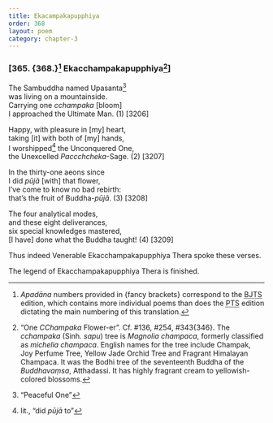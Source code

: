 ```yaml
---
title: Ekacampakapupphiya
order: 368
layout: poem
category: chapter-3
---
```


### \[365. {368.}[^1] Eka<span class="diacritics" data-state="on">c</span><span class="no-diacritics" data-state="off">ch</span>ampakapupphiya[^2]\]

The Sambuddha named Upasanta[^3]  
was living on a mountainside.  
Carrying one *<span class="diacritics" data-state="on">c</span><span class="no-diacritics" data-state="off">ch</span>ampaka* \[bloom\]  
I approached the Ultimate Man. (1) \[3206\]

Happy, with pleasure in \[my\] heart,  
taking \[it\] with both of \[my\] hands,  
I worshipped[^4] the Unconquered One,  
the Unexcelled *Pa<span class="diacritics" data-state="on">cc</span><span class="no-diacritics" data-state="off">chch</span>eka*-Sage. (2) \[3207\]

In the thirty-one aeons since  
I did *pūjā* \[with\] that flower,  
I’ve come to know no bad rebirth:  
that’s the fruit of Buddha-*pūjā*. (3) \[3208\]

The four analytical modes,  
and these eight deliverances,  
six special knowledges mastered,  
\[I have\] done what the Buddha taught! (4) \[3209\]

Thus indeed Venerable Eka<span class="diacritics" data-state="on">c</span><span class="no-diacritics" data-state="off">ch</span>ampakapupphiya Thera spoke these verses.

The legend of Eka<span class="diacritics" data-state="on">c</span><span class="no-diacritics" data-state="off">ch</span>ampakapupphiya Thera is finished.

[^1]: *Apadāna* numbers provided in {fancy brackets} correspond to the <abbr title="Buddha Jayanthi Tripitaka Series">BJTS</abbr> edition, which contains more individual poems than does the <abbr title="Pali Text Society">PTS</abbr> edition dictating the main numbering of this translation.

[^2]: “One *<span class="diacritics" data-state="on">C</span><span class="no-diacritics" data-state="off">Ch</span>ampaka* Flower-er”. Cf. \#136, \#254, \#343{346}. The *<span class="diacritics" data-state="on">c</span><span class="no-diacritics" data-state="off">ch</span>ampaka* (Sinh. *sapu*) tree is *Magnolia champaca*, formerly classified as *michelia champaca*. English names for the tree include Champak, Joy Perfume Tree, Yellow Jade Orchid Tree and Fragrant Himalayan Champaca. It was the Bodhi tree of the seventeenth Buddha of the *Buddhavaṃsa*, Atthadassi. It has highly fragrant cream to yellowish-colored blossoms.

[^3]: “Peaceful One”

[^4]: lit., “did *pūjā* to”
